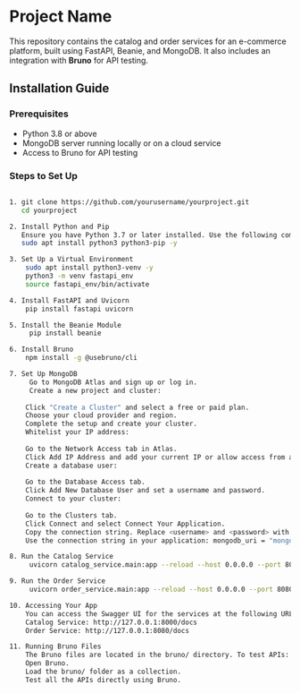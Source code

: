 # Project Name

This repository contains the catalog and order services for an e-commerce platform, built using FastAPI, Beanie, and MongoDB. It also includes an integration with **Bruno** for API testing.

## Installation Guide

### Prerequisites

- Python 3.8 or above
- MongoDB server running locally or on a cloud service
- Access to Bruno for API testing

### Steps to Set Up
```bash

1. git clone https://github.com/yourusername/yourproject.git
   cd yourproject

2. Install Python and Pip
   Ensure you have Python 3.7 or later installed. Use the following commands:
   sudo apt install python3 python3-pip -y

3. Set Up a Virtual Environment
    sudo apt install python3-venv -y
    python3 -m venv fastapi_env
    source fastapi_env/bin/activate

4. Install FastAPI and Uvicorn
    pip install fastapi uvicorn

5. Install the Beanie Module
     pip install beanie

6. Install Bruno
    npm install -g @usebruno/cli

7. Set Up MongoDB
     Go to MongoDB Atlas and sign up or log in.
     Create a new project and cluster:
    
    Click "Create a Cluster" and select a free or paid plan.
    Choose your cloud provider and region.
    Complete the setup and create your cluster.
    Whitelist your IP address:
    
    Go to the Network Access tab in Atlas.
    Click Add IP Address and add your current IP or allow access from anywhere (0.0.0.0/0).
    Create a database user:
    
    Go to the Database Access tab.
    Click Add New Database User and set a username and password.
    Connect to your cluster:
    
    Go to the Clusters tab.
    Click Connect and select Connect Your Application.
    Copy the connection string. Replace <username> and <password> with your database credentials.
    Use the connection string in your application: mongodb_uri = "mongodb+srv://<username>:<password>@<cluster-url>/test?retryWrites=true&w=majority"

8. Run the Catalog Service
     uvicorn catalog_service.main:app --reload --host 0.0.0.0 --port 8000

9. Run the Order Service
     uvicorn order_service.main:app --reload --host 0.0.0.0 --port 8080

10. Accessing Your App
    You can access the Swagger UI for the services at the following URLs:
    Catalog Service: http://127.0.0.1:8000/docs
    Order Service: http://127.0.0.1:8080/docs

11. Running Bruno Files
    The Bruno files are located in the bruno/ directory. To test APIs:
    Open Bruno.
    Load the bruno/ folder as a collection.
    Test all the APIs directly using Bruno.

